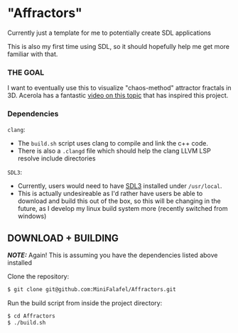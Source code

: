# "Affractors"

Currently just a template for me to potentially create SDL applications

This is also my first time using SDL, so it should hopefully help me get more familiar with that.

### THE GOAL

I want to eventually use this to visualize "chaos-method" attractor fractals in 3D.
Acerola has a fantastic [video on this topic](https://youtu.be/1L-x_DH3Uvg?si=_sc4_6f4LQm7wIW0) that has inspired this project.


### Dependencies
`clang`:
*   The `build.sh` script uses clang to compile and link the c++ code.
*   There is also a `.clangd` file which should help the clang LLVM LSP resolve include directories

`SDL3`:
*   Currently, users would need to have [SDL3](https://github.com/libsdl-org/SDL/releases/tag/preview-3.1.6) installed under `/usr/local`.
*   This is actually undesireable as I'd rather have users be able to download and build this out of the box, so this will be changing in the future, as I develop my linux build system more (recently switched from windows)


## DOWNLOAD + BUILDING

**_NOTE:_** Again! This is assuming you have the dependencies listed above installed

Clone the repository:
```bash
$ git clone git@github.com:MiniFalafel/Affractors.git
```

Run the build script from inside the project directory:
```bash
$ cd Affractors
$ ./build.sh
```
